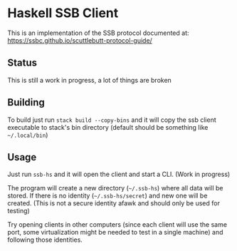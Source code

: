 # Haskell SSB Client

This is an implementation of the SSB protocol documented at: https://ssbc.github.io/scuttlebutt-protocol-guide/

## Status

This is still a work in progress, a lot of things are broken

## Building

To build just run `stack build --copy-bins` and it will copy the ssb client executable to stack's bin directory (default should be something like `~/.local/bin`)

## Usage

Just run `ssb-hs` and it will open the client and start a CLI. (Work in progress)

The program will create a new directory (`~/.ssb-hs`) where all data will be stored. If there is no identity (`~/.ssb-hs/secret`) and new one will be created. (This is not a secure identity afawk and should only be used for testing)

Try opening clients in other computers (since each client will use the same port, some virtualization might be needed to test in a single machine) and following those identities.
